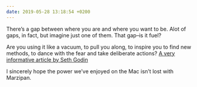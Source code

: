 ```yaml
---
date: 2019-05-28 13:18:54 +0200
---
```


There’s a gap between where you are and where you want to be. Alot of gaps, in fact, but imagine just one of them. That gap–is it fuel?

Are you using it like a vacuum, to pull you along, to inspire you to find new methods, to dance with the fear and take deliberate actions?
[A very informative article by Seth Godin](https://seths.blog/2018/01/the-gap/) 

I sincerely hope the power we’ve enjoyed on the Mac isn’t lost with Marzipan.
